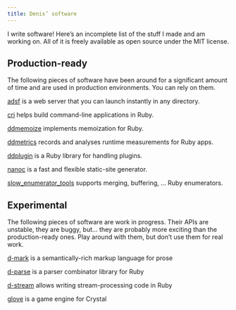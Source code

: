 ```yaml
---
title: Denis’ software
---
```


I write software! Here’s an incomplete list of the stuff I made and am working on. All of it is freely available as open source under the MIT license.

## Production-ready

The following pieces of software have been around for a significant amount of time and are used in production environments. You can rely on them.

[adsf](https://github.com/ddfreyne/adsf) is a web server that you can launch instantly in any directory.

[cri](https://github.com/ddfreyne/cri) helps build command-line applications in Ruby.

[ddmemoize](https://github.com/ddfreyne/ddmemoize) implements memoization for Ruby.

[ddmetrics](https://github.com/ddfreyne/ddmetrics) records and analyses runtime measurements for Ruby apps.

[ddplugin](https://github.com/ddfreyne/ddplugin) is a Ruby library for handling plugins.

[nanoc](https://nanoc.ws) is a fast and flexible static-site generator.

[slow_enumerator_tools](https://github.com/ddfreyne/slow_enumerator_tools) supports merging, buffering, … Ruby enumerators.

## Experimental

The following pieces of software are work in progress. Their APIs are unstable, they are buggy, but… they are probably more exciting than the production-ready ones. Play around with them, but don’t use them for real work.

[d-mark](https://github.com/ddfreyne/d-mark) is a semantically-rich markup language for prose

[d-parse](https://github.com/ddfreyne/d-parse) is a parser combinator library for Ruby

[d-stream](https://github.com/ddfreyne/d-stream) allows writing stream-processing code in Ruby

[glove](https://github.com/ddfreyne/glove) is a game engine for Crystal
